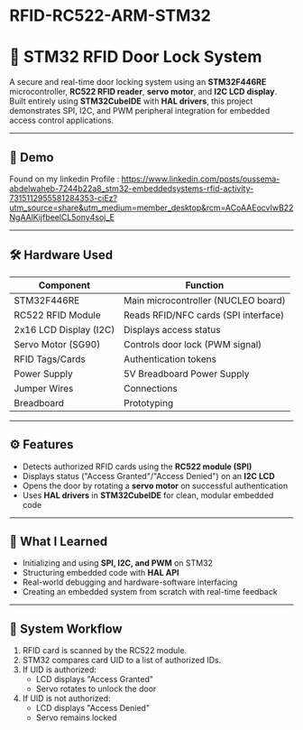 # RFID-RC522-ARM-STM32
# 🔐 STM32 RFID Door Lock System

A secure and real-time door locking system using an **STM32F446RE** microcontroller, **RC522 RFID reader**, **servo motor**, and **I2C LCD display**. Built entirely using **STM32CubeIDE** with **HAL drivers**, this project demonstrates SPI, I2C, and PWM peripheral integration for embedded access control applications.

---

## 📸 Demo
Found on my linkedin Profile : 
https://www.linkedin.com/posts/oussema-abdelwaheb-7244b22a8_stm32-embeddedsystems-rfid-activity-7315112955581284353-ciEz?utm_source=share&utm_medium=member_desktop&rcm=ACoAAEocvIwB22NgAAlKijfbeelCL5ony4soj_E

---

## 🛠️ Hardware Used

| Component              | Function                             |
|------------------------|--------------------------------------|
| STM32F446RE            | Main microcontroller (NUCLEO board)  |
| RC522 RFID Module      | Reads RFID/NFC cards (SPI interface) |
| 2x16 LCD Display (I2C) | Displays access status               |
| Servo Motor (SG90)     | Controls door lock (PWM signal)      |
| RFID Tags/Cards        | Authentication tokens                |
| Power Supply           | 5V Breadboard Power Supply           |
| Jumper Wires           | Connections                          |
| Breadboard             | Prototyping                          |

---

## ⚙️ Features

- Detects authorized RFID cards using the **RC522 module (SPI)**
- Displays status ("Access Granted"/"Access Denied") on an **I2C LCD**
- Opens the door by rotating a **servo motor** on successful authentication
- Uses **HAL drivers** in **STM32CubeIDE** for clean, modular embedded code

---

## 🧠 What I Learned

- Initializing and using **SPI, I2C, and PWM** on STM32
- Structuring embedded code with **HAL API**
- Real-world debugging and hardware-software interfacing
- Creating an embedded system from scratch with real-time feedback

---

## 🔄 System Workflow

1. RFID card is scanned by the RC522 module.
2. STM32 compares card UID to a list of authorized IDs.
3. If UID is authorized:
   - LCD displays "Access Granted"
   - Servo rotates to unlock the door
4. If UID is not authorized:
   - LCD displays "Access Denied"
   - Servo remains locked



